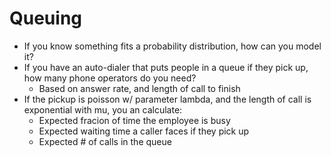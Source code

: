 # Queuing
- If you know something fits a probability distribution, how can you model it?
- If you have an auto-dialer that puts people in a queue if they pick up, how many phone operators do you need?
  - Based on answer rate, and length of call to finish
- If the pickup is poisson w/ parameter lambda, and the length of call is exponential with mu, you an calculate:
  - Expected fracion of time the employee is busy
  - Expected waiting time a caller faces if they pick up
  - Expected # of calls in the queue
  
